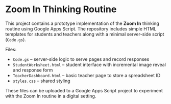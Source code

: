# Zoom In Thinking Routine

This project contains a prototype implementation of the **Zoom In** thinking routine using Google Apps Script. The repository includes simple HTML templates for students and teachers along with a minimal server-side script (`Code.gs`).

Files:

- `Code.gs` – server-side logic to serve pages and record responses
- `StudentWorksheet.html` – student interface with incremental image reveal and response form
- `TeacherDashboard.html` – basic teacher page to store a spreadsheet ID
- `styles.css` – shared styling

These files can be uploaded to a Google Apps Script project to experiment with the Zoom In routine in a digital setting.
